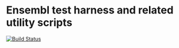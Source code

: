 # Ensembl test harness and related utility scripts

[![Build Status](https://travis-ci.org/Ensembl/ensembl-test.svg?branch=release/104)][travis]

[travis]: https://travis-ci.org/Ensembl/ensembl-test
